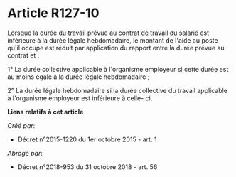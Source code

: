 # Article R127-10

Lorsque la durée du travail prévue au contrat de travail du salarié est inférieure à la durée légale hebdomadaire, le montant
de l'aide au poste qu'il occupe est réduit par application du rapport entre la durée prévue au contrat et : 

1° La durée collective applicable à l'organisme employeur si cette durée est au moins égale à la durée légale hebdomadaire ; 

2° La durée légale hebdomadaire si la durée collective du travail applicable à l'organisme employeur est inférieure à celle-
ci.

**Liens relatifs à cet article**

_Créé par_:

  - Décret n°2015-1220 du 1er octobre 2015 - art. 1

_Abrogé par_:

  - Décret n°2018-953 du 31 octobre 2018 - art. 56
